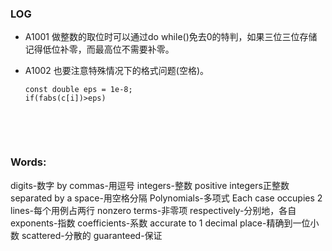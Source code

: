 ### LOG

- A1001   做整数的取位时可以通过do while()免去0的特判，如果三位三位存储记得低位补零，而最高位不需要补零。

- A1002   也要注意特殊情况下的格式问题(空格)。

  ```
  const double eps = 1e-8;
  if(fabs(c[i])>eps)
  ```

  ​

  ​



### Words:

digits-数字   by commas-用逗号   integers-整数 positive integers正整数   separated by a space-用空格分隔   Polynomials-多项式   Each case occupies 2 lines-每个用例占两行   nonzero terms-非零项   respectively-分别地，各自   exponents-指数   coefficients-系数    accurate to 1 decimal place-精确到一位小数   scattered-分散的   guaranteed-保证